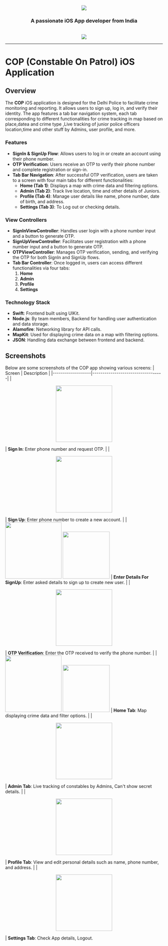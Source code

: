 <h1 align="center">
    <img src="https://readme-typing-svg.herokuapp.com/?font=Righteous&size=35&center=true&vCenter=true&width=500&height=70&duration=4000&lines=Hi+There!+👋;+I'm+Mohit+Bajpai!;" />
</h1>

<h3 align="center">A passionate iOS App developer from India</h3>

<br/>

<div align="center">

 </div>
 
<div align="center"> 
  <a href="www.linkedin.com/in/mohit-bajpai-a65b7b256" target="_blank">
    <img src="https://img.shields.io/badge/LinkedIn-0077B5?style=for-the-badge&logo=linkedin&logoColor=white" target="_blank" />
  </a>
</div>

 <hr/>

 # COP (Constable On Patrol) iOS Application

## Overview

The **COP** iOS application is designed for the Delhi Police to facilitate crime monitoring and reporting. It allows users to sign up, log in, and verify their identity. The app features a tab bar navigation system, each tab corresponding to different functionalities for crime tracking in map based on place,datea and crime type ,Live tracking of junior police officers location,time and other stuff by Admins, user profile, and more.

### Features

- **SignIn & SignUp Flow**: Allows users to log in or create an account using their phone number.
- **OTP Verification**: Users receive an OTP to verify their phone number and complete registration or sign-in.
- **Tab Bar Navigation**: After successful OTP verification, users are taken to a screen with four main tabs for different functionalities:
  - **Home (Tab 1)**: Displays a map with crime data and filtering options.
  - **Admin (Tab 2)**: Track live location, time and other details of Juniors.
  - **Profile (Tab 4)**: Manage user details like name, phone number, date of birth, and address.
  - **Settings (Tab 3)**: To Log out or checking details.

### View Controllers

- **SignInViewController**: Handles user login with a phone number input and a button to generate OTP.
- **SignUpViewController**: Facilitates user registration with a phone number input and a button to generate OTP.
- **OTPViewController**: Manages OTP verification, sending, and verifying the OTP for both SignIn and SignUp flows.
- **Tab Bar Controller**: Once logged in, users can access different functionalities via four tabs:
  1. **Home**
  2. **Admin**
  3. **Profile**
  4. **Settings**

### Technology Stack

- **Swift**: Frontend built using UIKit.
- **Node.js**: By team members, Backend for handling user authentication and data storage.
- **Alamofire**: Networking library for API calls.
- **MapKit**: Used for displaying crime data on a map with filtering options.
- **JSON**: Handling data exchange between frontend and backend.

## Screenshots

Below are some screenshots of the COP app showing various screens:
| Screen            | Description                       |
|-------------------|-----------------------------------|
|<p align="center"> <img src="https://github.com/user-attachments/assets/6141293f-5053-4067-b866-522d96de1cf1" width="180"/> </p>| **Sign In**: Enter phone number and request OTP. |
|<p align="center"> <img src="https://github.com/user-attachments/assets/5c1ca78f-38e3-4012-8c84-dc4722e107f7" width="180"/> </p>| **Sign Up**: Enter phone number to create a new account. |
| <img src="https://github.com/user-attachments/assets/2771e4f5-8468-4f94-a579-54a0f6820fce" width="180"/> <img src="https://github.com/user-attachments/assets/0c3d3bdd-da1f-4cc3-b210-efe756960e31" width="150"/> | **Enter Details For SignUp**: Enter asked details to sign up to create new user. |
|<p align="center"> <img src="https://github.com/user-attachments/assets/2771e4f5-8468-4f94-a579-54a0f6820fce" width="180"/> </p>| **OTP Verification**: Enter the OTP received to verify the phone number. |
| <img src="https://github.com/user-attachments/assets/b8439a3c-389d-4fef-af3d-ab2f0acf4572" width="180"/> <img src="https://github.com/user-attachments/assets/3edb2245-9043-4e51-b823-6e305905212a" width="150"/> | **Home Tab**: Map displaying crime data and filter options. |
|<p align="center"> <img src="https://github.com/user-attachments/assets/66e15e4a-7354-4509-9102-9f4d533cc807" width="180"/> </p>| **Admin Tab**: Live tracking of constables by Admins, Can't show secret details. |
|<p align="center"> <img src="https://github.com/user-attachments/assets/ff03185a-16a7-43ba-9f74-813a627153fb" width="180"/> </p>| **Profile Tab**: View and edit personal details such as name, phone number, and address. |
|<p align="center"> <img src="https://github.com/user-attachments/assets/8c4d8e15-ce95-413c-a8d4-c35635579aef" width="180"/> </p>| **Settings Tab**: Check App details, Logout. 
